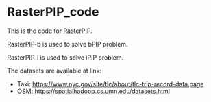 # RasterPIP_code
This is the code for RasterPIP.

RasterPIP-b is used to solve bPIP problem.

RasterPIP-i is used to solve iPIP problem.

The datasets are available at link: 
- Taxi: https://www.nyc.gov/site/tlc/about/tlc-trip-record-data.page
- OSM: https://spatialhadoop.cs.umn.edu/datasets.html
